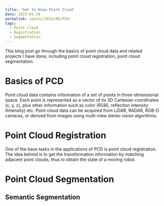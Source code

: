 ```yaml
---
title: 'Get to Know Point Cloud'
date: 2023-01-14
permalink: /posts/2014/08/PCD/
tags:
  - Point Cloud
  - Registration
  - Segmentation
---
```


This blog post go through the basics of point cloud data and related projects I have done, including point cloud registration, point cloud segmentation. 

Basics of PCD
======
Point cloud data contains information of a set of points in three-dimensional space. Each point is represented as a vector of its 3D Cartesian coordinates
(x, y, z), plus other information such as color (RGB), reflection intensity (Intensity) etc. Point cloud data can be acquired from LiDAR, RADAR, RGB-D cameras, or derived from images using multi-view stereo vision algorithms. 

Point Cloud Registration
======
One of the base tasks in the applications of PCD is point cloud registration. The idea behind is to get the transformation information by matching adjacent point clouds, thus to obtain the state of a moving robot. 

Point Cloud Segmentation
======

Semantic Segmentation
------
